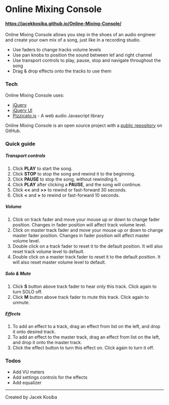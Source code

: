 # Online Mixing Console
#### https://jacekkosiba.github.io/Online-Mixing-Console/

Online Mixing Console allows you step in the shoes of an audio engineer and create your own mix of a song, just like in a recording studio. 


  - Use faders to change tracks volume levels
  - Use pan knobs to position the sound between lef and right channel
  - Use transport controls to play, pause, stop and navigate throughout the song
  - Drag & drop effects onto the tracks to use them

### Tech

Online Mixing Console uses:
* [jQuery](https://jquery.com/)
* [jQuery UI](https://jqueryui.com/)
* [Pizzicato.js](https://alemangui.github.io/pizzicato/) - A web audio Javascript library

Online Mixing Console is an open source project with a [public repository](https://github.com/jacekkosiba/Online-Mixing-Console)
 on GitHub.

### Quick guide

##### Transport controls
1. Click **PLAY** to start the song.
2. Click **STOP** to stop the song and rewind it to the beginning.
2. Click **PAUSE** to stop the song, without rewinding it. 
3. Click **PLAY** after clicking a **PAUSE**, and the song will continue.
3. Click **<<** and **>>** to rewind or fast-forward 30 seconds.
4. Click **<** and **>** to rewind or fast-forward 10 seconds.
##### Volume
1. Click on track fader and move your mouse up or down to change fader position. Changes in fader position will affect track volume level.
2. Click on master track fader and move your mouse up or down to change master fader position. Changes in fader position will affect master volume level.
3. Double click on a track fader to reset it to the default position. It will also reset track volume level to default.
4. Double click on a master track fader to reset it to the default position. It will also reset master volume level to default.
##### Solo & Mute 
1. Click **S** button above track fader to hear only this track. Click again to turn SOLO off.
2. Click **M** button above track fader to mute this track. Click again to unmute.
##### Effects
1. To add an effect to a track, drag an effect from list on the left, and drop it onto desired track.
2. To add an effect to the master track, drag an effect from list on the left, and drop it onto the master track.
3. Click the effect button to turn this effect on. Click again to turn it off.



### Todos

 - Add VU meters
 - Add settings controls for the effects
 - Add equalizer 


___

Created by Jacek Kosiba



